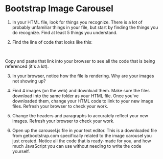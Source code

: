 # Bootstrap Image Carousel

1. In your HTML file, look for things you recognize. There is a lot of probably unfamiliar things in your file, but start by finding the things you do recognize. Find at least 5 things you understand.

2. Find the line of code that looks like this:

 <blockquote><script src="https://maxcdn.bootstrapcdn.com/bootstrap/3.3.7/js/bootstrap.min.js"></script></blockquote>
 <br>

Copy and paste that link into your browser to see all the code that is being referenced (it's a lot).

3. In your browser, notice how the file is rendering. Why are your images not showing up?

4. Find 4 images (on the web) and download them.  Make sure the files download into the same folder as your HTML file. Once you've downloaded them, change your HTML code to link to your new image files. Refresh your browser to check your work.

5. Change the headers and paragraphs to accurately reflect your new images. Refresh your browser to check your work.

6. Open up the carousel.js file in your text editor. This is a downloaded file from getbootstrap.com specifically related to the image carousel you just created. Notice all the code that is ready-made for you, and how much JavaScript you can use without needing to write the code yourself.
